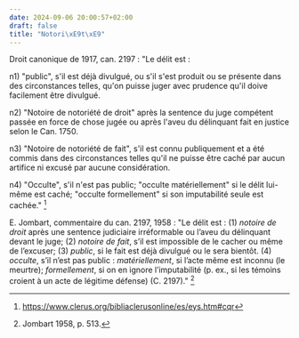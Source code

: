 ```yaml
---
date: 2024-09-06 20:00:57+02:00
draft: false
title: "Notori\xE9t\xE9"
---
```





Droit canonique de 1917, can. 2197 : "Le délit est :

n1) "public", s'il est déjà divulgué, ou s'il s'est produit ou se présente dans des circonstances telles, qu'on puisse juger avec prudence qu'il doive facilement être divulgué.

n2) "Notoire de notoriété de droit" après la sentence du juge compétent passée en force de chose jugée ou après l'aveu du délinquant fait en justice selon le Can. 1750.

n3) "Notoire de notoriété de fait", s'il est connu publiquement et a été commis dans des circonstances telles qu'il ne puisse être caché par aucun artifice ni excusé par aucune considération.

n4) "Occulte", s'il n'est pas public; "occulte matériellement" si le délit lui-même est caché; "occulte formellement" si son imputabilité seule est cachée." [^1]

[^1]: https://www.clerus.org/bibliaclerusonline/es/eys.htm#cqr

E. Jombart, commentaire du can. 2197, 1958 : "Le délit est : (1) *notoire de droit* après une sentence judiciaire irréformable ou l’aveu du délinquant devant le juge; (2) *notoire de fait*, s’il est impossible de le cacher ou même de l’excuser; (3) *public*, si le fait est déjà divulgué ou le sera bientôt. (4) *occulte*, s’il n’est pas public : *matériellement*, si l’acte même est inconnu (le meurtre); *formellement*, si on en ignore l’imputabilité (p. ex., si les témoins croient à un acte de légitime défense) (C. 2197)." [^2]

[^2]: Jombart 1958, p. 513.
